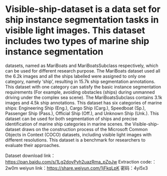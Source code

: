 



# Visible-ship-dataset is a data set for ship instance segmentation tasks in visible light images. This dataset includes two types of marine ship instance segmentation 
datasets, named as MariBoats and MariBoatsSubclass respectively, which can be used for different research purpose. The MariBoats dataset used all the 6.2k images and all 
the ships labelled were assigned to only one category, namely ‘ship’, resulting in 15.7k ship segmentation annotations. This dataset with one category can satisfy the 
basic instance segmentation requirements (For example, avoiding obstacles (ships) during unmanned driving under the complex sea scene). The MariBoatsSubclass contains 
3.1k images and 4.5k ship annotations. This dataset has six categories of marine ships: Engineering Ship (Eng.), Cargo Ship (Carg.), Speedboat (Sp.), Passenger Ship 
(Pass.), Official Ship (Off.), and Unknown Ship (Unk.). This dataset can be used for both segmentation of ships and precise identification of marine ship categories in 
marine scenes. the Visible-ship-dataset draws on the construction process of the Microsoft Common Objects in Context (COCO) datasets, including visible light images with 
different resolutions. This dataset is a benchmark for researchers to evaluate their approaches. 

Dataset download link：https://pan.baidu.com/s/1Lg2doyPyh2uazRma_pZpJw Extraction code:：2w0m 
weiyun link：https://share.weiyun.com/1jFkqLpK 密码：4yi5x3

